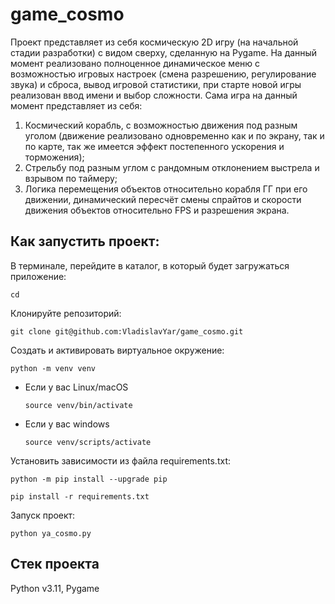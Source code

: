 # game_cosmo
Проект представляет из себя космическую 2D игру (на начальной стадии разработки) с видом сверху, сделанную на Pygame. На данный момент реализовано полноценное динамическое меню с возможностью игровых настроек (смена разрешению, регулирование звука) и сброса, вывод игровой статистики, при старте новой игры реализован ввод имени и выбор сложности. Сама игра на данный момент представляет из себя:
1. Космический корабль, с возможностью движения под разным уголом (движение реализовано одновременно как и по экрану, так и по карте, так же имеется эффект постепенного ускорения и торможения);
2. Стрельбу под разным углом с рандомным отклонением выстрела и взрывом по таймеру;
3. Логика перемещения объектов относительно корабля ГГ при его движении, динамический пересчёт смены спрайтов и скорости движения объектов относительно FPS и разрешения экрана.

## Как запустить проект:

В терминале, перейдите в каталог, в который будет загружаться приложение:
```
cd 
```
Клонируйте репозиторий:
```
git clone git@github.com:VladislavYar/game_cosmo.git
```

Cоздать и активировать виртуальное окружение:

```
python -m venv venv
```

* Если у вас Linux/macOS

    ```
    source venv/bin/activate
    ```

* Если у вас windows

    ```
    source venv/scripts/activate
    ```

Установить зависимости из файла requirements.txt:

```
python -m pip install --upgrade pip
```

```
pip install -r requirements.txt
```

Запуск проект:
```
python ya_cosmo.py
```

## Cтек проекта
Python v3.11, Pygame

